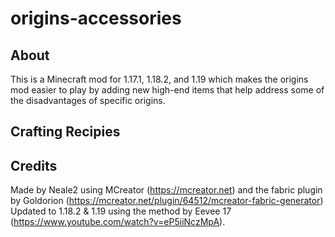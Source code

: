 # origins-accessories
## About
This is a Minecraft mod for 1.17.1, 1.18.2, and 1.19 which makes the origins mod easier to play by adding new high-end items that help address some of the disadvantages of specific origins.

## Crafting Recipies
## Credits
Made by Neale2 using MCreator (https://mcreator.net) and the fabric plugin by Goldorion (https://mcreator.net/plugin/64512/mcreator-fabric-generator)
Updated to 1.18.2 & 1.19 using the method by Eevee 17 (https://www.youtube.com/watch?v=eP5iiNczMpA).
